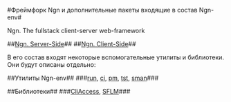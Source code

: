 #Фреймфорк Ngn и дополнительные пакеты входящие в состав Ngn-env#

Ngn. The fullstack client-server web-framework

##[Ngn. Server-Side](/doc/ngn)##
##[Ngn. Client-Side](/doc/clientSide)##

В его состав входят некоторые вспомогательные утилиты и библиотеки. Они будут описаны отдельно:

##Утилиты Ngn-env##
###[run](/doc/run), [ci](/doc/ci), [pm](/doc/pm), [tst](/doc/tst), [sman](/doc/sman)###

##Библиотеки##
###[CliAccess](/doc/cliAccess), [SFLM](/doc/sflm)###

